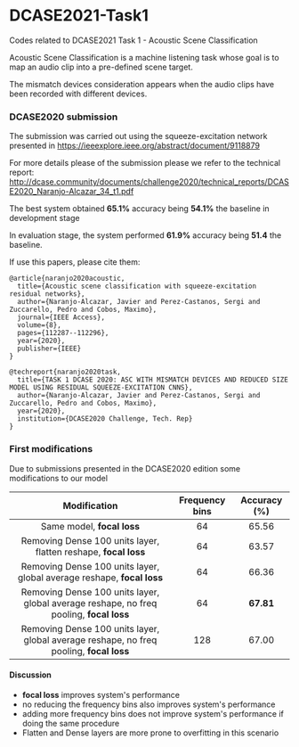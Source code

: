 # DCASE2021-Task1
Codes related to DCASE2021 Task 1 - Acoustic Scene Classification

Acoustic Scene Classification is a machine listening task whose goal is to map 
an audio clip into a pre-defined scene target.

The mismatch devices consideration appears when the audio clips have been recorded 
with different devices.

### DCASE2020 submission

The submission was carried out using the squeeze-excitation network presented in 
https://ieeexplore.ieee.org/abstract/document/9118879 

For more details please of the submission please we refer to the technical report:
http://dcase.community/documents/challenge2020/technical_reports/DCASE2020_Naranjo-Alcazar_34_t1.pdf

The best system obtained **65.1%** accuracy being **54.1%** the baseline in development
stage

In evaluation stage, the system performed **61.9%** accuracy being **51.4** the baseline.

If use this papers, please cite them:

```
@article{naranjo2020acoustic,
  title={Acoustic scene classification with squeeze-excitation residual networks},
  author={Naranjo-Alcazar, Javier and Perez-Castanos, Sergi and Zuccarello, Pedro and Cobos, Maximo},
  journal={IEEE Access},
  volume={8},
  pages={112287--112296},
  year={2020},
  publisher={IEEE}
}
```

```
@techreport{naranjo2020task,
  title={TASK 1 DCASE 2020: ASC WITH MISMATCH DEVICES AND REDUCED SIZE MODEL USING RESIDUAL SQUEEZE-EXCITATION CNNS},
  author={Naranjo-Alcazar, Javier and Perez-Castanos, Sergi and Zuccarello, Pedro and Cobos, Maximo},
  year={2020},
  institution={DCASE2020 Challenge, Tech. Rep}
}
```

### First modifications

Due to submissions presented in the DCASE2020 edition some modifications to our model

| Modification        | Frequency bins| Accuracy    (%)       |
| :-------------: |:-------------:| :-------------:| 
| Same model, **focal loss**    | 64| 65.56 | 
| Removing Dense 100 units layer, flatten reshape, **focal loss**   | 64 | 63.57 | 
| Removing Dense 100 units layer, global average reshape, **focal loss**      | 64 |66.36      |  
| Removing Dense 100 units layer, global average reshape, no freq pooling, **focal loss**   | 64 | **67.81**      |
| Removing Dense 100 units layer, global average reshape, no freq pooling, **focal loss**   | 128 |  67.00      | 

#### Discussion

- **focal loss** improves system's performance
- no reducing the frequency bins also improves system's performance
- adding more frequency bins does not improve system's performance if doing the same procedure
- Flatten and Dense layers are more prone to overfitting in this scenario